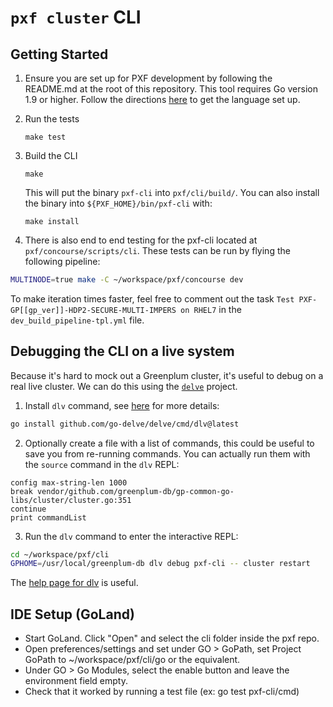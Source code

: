 # `pxf cluster` CLI

## Getting Started

1. Ensure you are set up for PXF development by following the README.md at the root of this repository. This tool requires Go version 1.9 or higher. Follow the directions [here](https://golang.org/doc/) to get the language set up.

1. Run the tests
   ```
   make test
   ```

1. Build the CLI
   ```
   make
   ```
   This will put the binary `pxf-cli` into `pxf/cli/build/`. You can also install the binary into `${PXF_HOME}/bin/pxf-cli` with:
   ```
   make install
   ```

1. There is also end to end testing for the pxf-cli located at `pxf/concourse/scripts/cli`. These tests can be run by flying the following pipeline:
```sh
MULTINODE=true make -C ~/workspace/pxf/concourse dev
```
To make iteration times faster, feel free to comment out the task `Test PXF-GP[[gp_ver]]-HDP2-SECURE-MULTI-IMPERS on RHEL7` in the `dev_build_pipeline-tpl.yml` file.

## Debugging the CLI on a live system

Because it's hard to mock out a Greenplum cluster, it's useful to debug on a real live cluster. We can do this using the [`delve`](https://github.com/go-delve/delve) project.

1. Install `dlv` command, see [here](https://github.com/go-delve/delve/blob/master/Documentation/installation/linux/install.md) for more details:

```bash
go install github.com/go-delve/delve/cmd/dlv@latest
```

2. Optionally create a file with a list of commands, this could be useful to save you from re-running commands. You can actually run them with the `source` command in the `dlv` REPL:

```
config max-string-len 1000
break vendor/github.com/greenplum-db/gp-common-go-libs/cluster/cluster.go:351
continue
print commandList
```

3. Run the `dlv` command to enter the interactive REPL:

```bash
cd ~/workspace/pxf/cli
GPHOME=/usr/local/greenplum-db dlv debug pxf-cli -- cluster restart
```

The [help page for dlv](https://github.com/go-delve/delve/tree/master/Documentation/cli) is useful.

## IDE Setup (GoLand)
* Start GoLand. Click "Open" and select the cli folder inside the pxf repo.
* Open preferences/settings and set under GO > GoPath, set Project GoPath to ~/workspace/pxf/cli/go or the equivalent.
* Under GO > Go Modules, select the enable button and leave the environment field empty.
* Check that it worked by running a test file (ex: go test pxf-cli/cmd)
